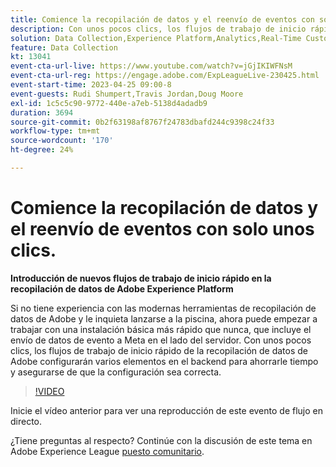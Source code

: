 ```yaml
---
title: Comience la recopilación de datos y el reenvío de eventos con solo unos clics.
description: Con unos pocos clics, los flujos de trabajo de inicio rápido de la recopilación de datos de Adobe configurarán varios elementos en el backend para ahorrarle tiempo y asegurarse de que la configuración sea correcta.
solution: Data Collection,Experience Platform,Analytics,Real-Time Customer Data Platform,Customer Journey Analytics
feature: Data Collection
kt: 13041
event-cta-url-live: https://www.youtube.com/watch?v=jGjIKIWFNsM
event-cta-url-reg: https://engage.adobe.com/ExpLeagueLive-230425.html
event-start-time: 2023-04-25 09:00-8
event-guests: Rudi Shumpert,Travis Jordan,Doug Moore
exl-id: 1c5c5c90-9772-440e-a7eb-5138d4adadb9
duration: 3694
source-git-commit: 0b2f63198af8767f24783dbafd244c9398c24f33
workflow-type: tm+mt
source-wordcount: '170'
ht-degree: 24%

---
```


# Comience la recopilación de datos y el reenvío de eventos con solo unos clics.

**Introducción de nuevos flujos de trabajo de inicio rápido en la recopilación de datos de Adobe Experience Platform**

Si no tiene experiencia con las modernas herramientas de recopilación de datos de Adobe y le inquieta lanzarse a la piscina, ahora puede empezar a trabajar con una instalación básica más rápido que nunca, que incluye el envío de datos de evento a Meta en el lado del servidor. Con unos pocos clics, los flujos de trabajo de inicio rápido de la recopilación de datos de Adobe configurarán varios elementos en el backend para ahorrarle tiempo y asegurarse de que la configuración sea correcta.

>[!VIDEO](https://video.tv.adobe.com/v/3417927/?quality=12&learn=on)

Inicie el vídeo anterior para ver una reproducción de este evento de flujo en directo.

¿Tiene preguntas al respecto? Continúe con la discusión de este tema en Adobe Experience League [puesto comunitario](https://experienceleaguecommunities.adobe.com/t5/adobe-experience-platform-data/experience-league-live-post-session-discussion-get-data/m-p/589754#M476).

